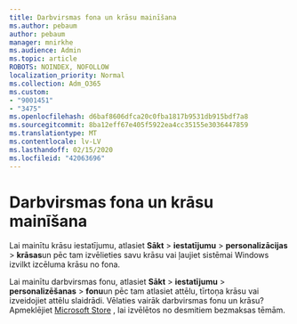 ```yaml
---
title: Darbvirsmas fona un krāsu mainīšana
ms.author: pebaum
author: pebaum
manager: mnirkhe
ms.audience: Admin
ms.topic: article
ROBOTS: NOINDEX, NOFOLLOW
localization_priority: Normal
ms.collection: Adm_O365
ms.custom:
- "9001451"
- "3475"
ms.openlocfilehash: d6baf8606dfca20c0fba1817b9531db915bdf7a8
ms.sourcegitcommit: 8ba12eff67e405f5922ea4cc35155e3036447859
ms.translationtype: MT
ms.contentlocale: lv-LV
ms.lasthandoff: 02/15/2020
ms.locfileid: "42063696"
---
```

# <a name="change-your-desktop-background-and-colors"></a>Darbvirsmas fona un krāsu mainīšana

Lai mainītu krāsu iestatījumu, atlasiet **Sākt** > **iestatījumu** > **personalizācijas** > **krāsas**un pēc tam izvēlieties savu krāsu vai ļaujiet sistēmai Windows izvilkt izcēluma krāsu no fona.

Lai mainītu darbvirsmas fonu, atlasiet **Sākt** > **iestatījumu** > **personalizēšanas** > **fonu**un pēc tam atlasiet attēlu, tīrtoņa krāsu vai izveidojiet attēlu slaidrādi. Vēlaties vairāk darbvirsmas fonu un krāsu? Apmeklējiet [Microsoft Store](https://www.microsoft.com/en-us/store/collections/windowsthemes) , lai izvēlētos no desmitiem bezmaksas tēmām.
